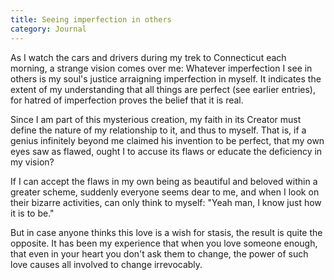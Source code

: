 ```yaml
---
title: Seeing imperfection in others
category: Journal
---
```


As I watch the cars and drivers during my trek to Connecticut each
morning, a strange vision comes over me: Whatever imperfection I see in
others is my soul's justice arraigning imperfection in myself.  It
indicates the extent of my understanding that all things are perfect
(see earlier entries), for hatred of imperfection proves the belief that
it is real.

Since I am part of this mysterious creation, my faith in its Creator
must define the nature of my relationship to it, and thus to myself.
That is, if a genius infinitely beyond me claimed his invention to be
perfect, that my own eyes saw as flawed, ought I to accuse its flaws or
educate the deficiency in my vision?

If I can accept the flaws in my own being as beautiful and beloved
within a greater scheme, suddenly everyone seems dear to me, and when I
look on their bizarre activities, can only think to myself: "Yeah man, I
know just how it is to be."

But in case anyone thinks this love is a wish for stasis, the result is
quite the opposite.  It has been my experience that when you love
someone enough, that even in your heart you don't ask them to change,
the power of such love causes all involved to change irrevocably.


